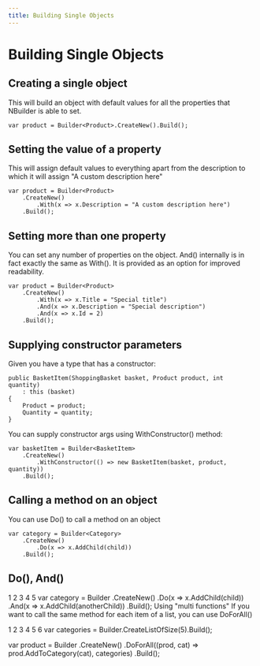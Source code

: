 ```yaml
---
title: Building Single Objects
---
```


# Building Single Objects

## Creating a single object

This will build an object with default values for all the properties that NBuilder is able to set.

```
var product = Builder<Product>.CreateNew().Build();
```

## Setting the value of a property

This will assign default values to everything apart from the description to which it will assign "A custom description here"

```
var product = Builder<Product>
    .CreateNew()
        .With(x => x.Description = "A custom description here")
    .Build();
```

## Setting more than one property

You can set any number of properties on the object. And() internally is in fact exactly the same as With(). It is provided as an option for improved readability.

```
var product = Builder<Product>
    .CreateNew()
        .With(x => x.Title = "Special title")
        .And(x => x.Description = "Special description")
        .And(x => x.Id = 2)
    .Build();
```

## Supplying constructor parameters

Given you have a type that has a constructor:

```
public BasketItem(ShoppingBasket basket, Product product, int quantity)
    : this (basket)
{
    Product = product;
    Quantity = quantity;
}
```

You can supply constructor args using WithConstructor() method:

```
var basketItem = Builder<BasketItem>
    .CreateNew()
        .WithConstructor(() => new BasketItem(basket, product, quantity))
    .Build();
```

## Calling a method on an object
You can use Do() to call a method on an object

```
var category = Builder<Category>
    .CreateNew()
        .Do(x => x.AddChild(child))
    .Build();
```
## Do(), And()

1
2
3
4
5
var category = Builder<Category>
    .CreateNew()
        .Do(x => x.AddChild(child))
        .And(x => x.AddChild(anotherChild))
    .Build();
Using "multi functions"
If you want to call the same method for each item of a list, you can use DoForAll()

1
2
3
4
5
6
var categories = Builder<Category>.CreateListOfSize(5).Build();
 
var product = Builder<Product>
    .CreateNew()
        .DoForAll((prod, cat) => prod.AddToCategory(cat), categories)
    .Build();
 